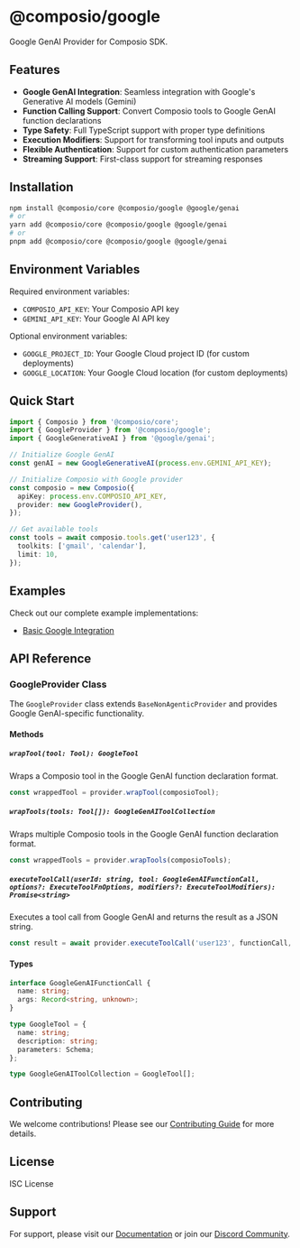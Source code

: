 # @composio/google

Google GenAI Provider for Composio SDK.

## Features

- **Google GenAI Integration**: Seamless integration with Google's Generative AI models (Gemini)
- **Function Calling Support**: Convert Composio tools to Google GenAI function declarations
- **Type Safety**: Full TypeScript support with proper type definitions
- **Execution Modifiers**: Support for transforming tool inputs and outputs
- **Flexible Authentication**: Support for custom authentication parameters
- **Streaming Support**: First-class support for streaming responses

## Installation

```bash
npm install @composio/core @composio/google @google/genai
# or
yarn add @composio/core @composio/google @google/genai
# or
pnpm add @composio/core @composio/google @google/genai
```

## Environment Variables

Required environment variables:

- `COMPOSIO_API_KEY`: Your Composio API key
- `GEMINI_API_KEY`: Your Google AI API key

Optional environment variables:

- `GOOGLE_PROJECT_ID`: Your Google Cloud project ID (for custom deployments)
- `GOOGLE_LOCATION`: Your Google Cloud location (for custom deployments)

## Quick Start

```typescript
import { Composio } from '@composio/core';
import { GoogleProvider } from '@composio/google';
import { GoogleGenerativeAI } from '@google/genai';

// Initialize Google GenAI
const genAI = new GoogleGenerativeAI(process.env.GEMINI_API_KEY);

// Initialize Composio with Google provider
const composio = new Composio({
  apiKey: process.env.COMPOSIO_API_KEY,
  provider: new GoogleProvider(),
});

// Get available tools
const tools = await composio.tools.get('user123', {
  toolkits: ['gmail', 'calendar'],
  limit: 10,
});
```

## Examples

Check out our complete example implementations:

- [Basic Google Integration](../../examples/google/src/index.ts)

## API Reference

### GoogleProvider Class

The `GoogleProvider` class extends `BaseNonAgenticProvider` and provides Google GenAI-specific functionality.

#### Methods

##### `wrapTool(tool: Tool): GoogleTool`

Wraps a Composio tool in the Google GenAI function declaration format.

```typescript
const wrappedTool = provider.wrapTool(composioTool);
```

##### `wrapTools(tools: Tool[]): GoogleGenAIToolCollection`

Wraps multiple Composio tools in the Google GenAI function declaration format.

```typescript
const wrappedTools = provider.wrapTools(composioTools);
```

##### `executeToolCall(userId: string, tool: GoogleGenAIFunctionCall, options?: ExecuteToolFnOptions, modifiers?: ExecuteToolModifiers): Promise<string>`

Executes a tool call from Google GenAI and returns the result as a JSON string.

```typescript
const result = await provider.executeToolCall('user123', functionCall, options, modifiers);
```

#### Types

```typescript
interface GoogleGenAIFunctionCall {
  name: string;
  args: Record<string, unknown>;
}

type GoogleTool = {
  name: string;
  description: string;
  parameters: Schema;
};

type GoogleGenAIToolCollection = GoogleTool[];
```

## Contributing

We welcome contributions! Please see our [Contributing Guide](../../CONTRIBUTING.md) for more details.

## License

ISC License

## Support

For support, please visit our [Documentation](https://docs.composio.dev) or join our [Discord Community](https://discord.gg/composio).
